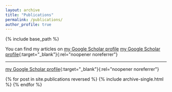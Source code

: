```yaml
---
layout: archive
title: "Publications"
permalink: /publications/
author_profile: true
---
```


{% include base_path %}

  You can find my articles on <a href="{{author.googlescholar}}">my Google Scholar profile</a>
[my Google Scholar profile](https:{{author.googlescholar}}){:target="_blank"}{:rel="noopener noreferrer"}

- - - - - 
[my Google Scholar profile](https://scholar.google.de/citations?hl=en&user=CBgK8gIAAAAJ){:target="_blank"}{:rel="noopener noreferrer"}

{% for post in site.publications reversed %}
  {% include archive-single.html %}
{% endfor %}
